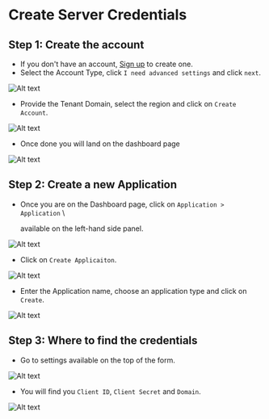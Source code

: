 # Create Server Credentials

## Step 1: Create the account

* If you don't have an account, [Sign up](https://auth0.com/signup) to create one.
* Select the Account Type, click `I need advanced settings` and click `next`.

![Alt text](https://user-images.githubusercontent.com/83201188/130019106-366f192e-6591-470c-85f1-def0c821fe7b.png)

* Provide the Tenant Domain, select the region and click on `Create Account`.

![Alt text](https://user-images.githubusercontent.com/83201188/130019111-eb585b66-7bee-49fe-b97a-76a9e6f5a249.png)

* Once done you will land on the dashboard page

![Alt text](https://user-images.githubusercontent.com/83201188/130019116-16ed406e-3e76-4b33-8804-3a9eebebc578.png)

## Step 2: Create a new Application

*   Once you are on the Dashboard page, click on `Application > Application` \\

    available on the left-hand side panel.

![Alt text](https://user-images.githubusercontent.com/83201188/130019122-2435ada0-3321-46a6-a17b-dfb6bb589182.png)

* Click on `Create Applicaiton`.

![Alt text](https://user-images.githubusercontent.com/83201188/130019638-a5a34e84-61a8-43f7-81f2-c8c4ce69d334.png)

* Enter the Application name, choose an application type and click on `Create`.

![Alt text](https://user-images.githubusercontent.com/83201188/130019634-22612e45-371b-4b4f-a102-12ee65753f83.png)

## Step 3: Where to find the credentials

* Go to settings available on the top of the form.

![Alt text](https://user-images.githubusercontent.com/83201188/130020077-5b5eaebc-f828-4754-8a20-174d045c75b1.png)

* You will find you `Client ID`, `Client Secret` and `Domain`.

![Alt text](https://user-images.githubusercontent.com/83201188/130020071-63828d70-a809-4869-b7c1-7284d648bd59.png)
